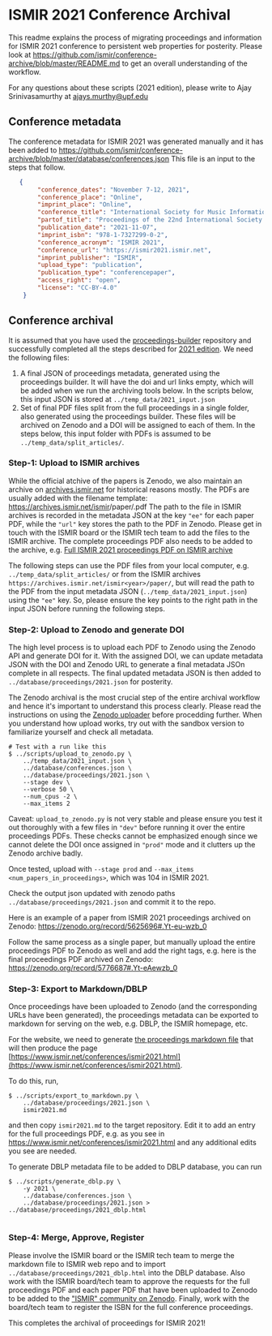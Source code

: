 # ISMIR 2021 Conference Archival

This readme explains the process of migrating proceedings and information for ISMIR 2021 conference to persistent web properties for posterity. Please look at https://github.com/ismir/conference-archive/blob/master/README.md to get an overall understanding of the workflow. 

For any questions about these scripts (2021 edition), please write to Ajay Srinivasamurthy at [ajays.murthy@upf.edu](mailto:ajays.murthy@upf.edu)

## Conference metadata
The conference metadata for ISMIR 2021 was generated manually and it has been added to https://github.com/ismir/conference-archive/blob/master/database/conferences.json This file is an input to the steps that follow. 

```json
   {
        "conference_dates": "November 7-12, 2021",
        "conference_place": "Online",
        "imprint_place": "Online",
        "conference_title": "International Society for Music Information Retrieval Conference",
        "partof_title": "Proceedings of the 22nd International Society for Music Information Retrieval Conference",
        "publication_date": "2021-11-07",
        "imprint_isbn": "978-1-7327299-0-2",
        "conference_acronym": "ISMIR 2021",
        "conference_url": "https://ismir2021.ismir.net",
        "imprint_publisher": "ISMIR",
        "upload_type": "publication",
        "publication_type": "conferencepaper",
        "access_right": "open",
        "license": "CC-BY-4.0"
    }
```

## Conference archival
It is assumed that you have used the [proceedings-builder](https://github.com/ismir/proceedings-builder) repository and successfully completed all the steps described for [2021 edition](https://github.com/ismir/proceedings-builder/blob/master/2021_scripts/README.md). We need the following files: 
1. A final JSON of proceedings metadata, generated using the proceedings builder. It will have the doi and url links empty, which will be added when we run the archiving tools below. In the scripts below, this input JSON is stored at `../temp_data/2021_input.json`
2. Set of final PDF files split from the full proceedings in a single folder, also generated using the proceedings builder. These files will be archived on Zenodo and a DOI will be assigned to each of them. In the steps below, this input folder with PDFs is assumed to be `../temp_data/split_articles/`.

### Step-1: Upload to ISMIR archives
While the official atchive of the papers is Zenodo, we also maintain an archive on [archives.ismir.net](archives.ismir.net) for historical reasons mostly. The PDFs are usually added with the filename template: https://archives.ismir.net/ismir<year>/paper/<paperID>.pdf  The path to the file in ISMIR archives is recorded in the metadata JSON at the key `"ee"` for each paper PDF, while the `"url"` key stores the path to the PDF in Zenodo. Please get in touch with the ISMIR board or the ISMIR tech team to add the files to the ISMIR archive. The complete proceedings PDF also needs to be added to the archive, e.g. [Full ISMIR 2021 proceedings PDF on ISMIR archive](http://archives.ismir.net/ismir2021/2021_Proceedings_ISMIR.pdf)

The following steps can use the PDF files from your local computer, e.g. `../temp_data/split_articles/` or from the ISMIR archives `https://archives.ismir.net/ismir<year>/paper/`, but will read the path to the PDF from the input metadata JSON (`../temp_data/2021_input.json`) using the `"ee"` key. So, please ensure the key points to the right path in the input JSON before running the following steps. 

### Step-2: Upload to Zenodo and generate DOI

The high level process is to upload each PDF to Zenodo using the Zenodo API and generate DOI for it. With the assigned DOI, we can update metadata JSON with the DOI and Zenodo URL to generate a final metadata JSOn complete in all respects. The final updated metadata JSON is then added to `../database/proceedings/2021.json` for posterity. 

The Zenodo archival is the most crucial step of the entire archival workflow and hence it's important to understand this process clearly. Please read the instructions on using the [Zenodo uploader](https://github.com/ismir/conference-archive/blob/master/README.md#3-zenodo-uploader) before procedding further. When you understand how upload works, try out with the sandbox version to familiarize yourself and check all metadata. 

```
# Test with a run like this
$ ../scripts/upload_to_zenodo.py \
    ../temp_data/2021_input.json \
    ../database/conferences.json \
    ../database/proceedings/2021.json \
    --stage dev \
    --verbose 50 \
    --num_cpus -2 \
    --max_items 2
```

Caveat: `upload_to_zenodo.py` is not very stable and please ensure you test it out thoroughly with a few files in `"dev"` before running it over the entire proceedings PDFs. These checks cannot be emphasized enough since we cannot delete the DOI once assigned in `"prod"` mode and it clutters up the Zenodo archive badly. 

Once tested, upload with `--stage prod` and `--max_items <num_papers_in_proceedings>`, which was 104 in ISMIR 2021. 

Check the output json updated with zenodo paths `../database/proceedings/2021.json` and commit it to the repo. 

Here is an example of a paper from ISMIR 2021 proceedings archived on Zenodo: https://zenodo.org/record/5625696#.Yt-eu-wzb_0

Follow the same process as a single paper, but manually upload the entire proceedings PDF to Zenodo as well and add the right tags, e.g. here is the final proceedings PDF archived on Zenodo: https://zenodo.org/record/5776687#.Yt-eAewzb_0

### Step-3: Export to Markdown/DBLP
Once proceedings have been uploaded to Zenodo (and the corresponding URLs have been generated), the proceedings metadata can be exported to markdown for serving on the web, e.g. DBLP, the ISMIR homepage, etc.

For the website, we need to generate [the proceedings markdown file](https://github.com/ismir/ismir-home/blob/master/docs/conferences/ismir2021.md) that will then produce the page [https://www.ismir.net/conferences/ismir2021.html](https://www.ismir.net/conferences/ismir2021.html). 

To do this, run, 
```
$ ../scripts/export_to_markdown.py \
    ../database/proceedings/2021.json \
    ismir2021.md
```
and then copy `ismir2021.md` to the target repository. Edit it to add an entry for the full proceedings PDF, e.g. as you see in https://www.ismir.net/conferences/ismir2021.html and any additional edits you see are needed. 
   
To generate DBLP metadata file to be added to DBLP database, you can run

```
$ ../scripts/generate_dblp.py \
    -y 2021 \ 
    ../database/conferences.json \ 
    ../database/proceedings/2021.json > ../database/proceedings/2021_dblp.html
    
```
### Step-4: Merge, Approve, Register
Please involve the ISMIR board or the ISMIR tech team to merge the markdown file to ISMIR web repo and to import `../database/proceedings/2021_dblp.html` into the DBLP database. Also work with the ISMIR board/tech team to approve the requests for the full proceedings PDF and each paper PDF that have been uploaded to Zenodo to be added to the ["ISMIR" community on Zenodo](https://zenodo.org/communities/ismir). Finally, work with the board/tech team to register the ISBN for the full conference proceedings. 

This completes the archival of proceedings for ISMIR 2021!
